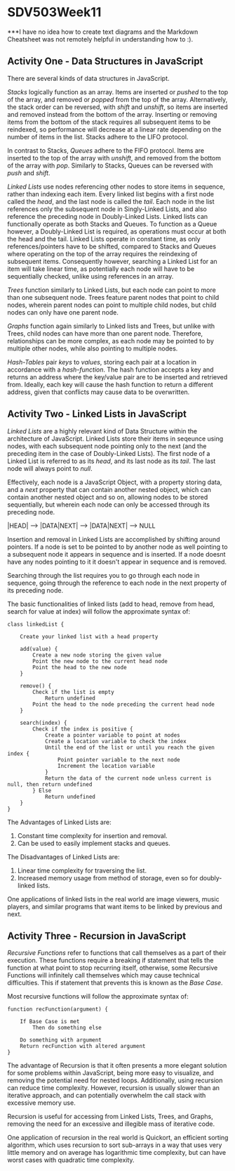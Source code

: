 # SDV503Week11

***I have no idea how to create text diagrams and the Markdown Cheatsheet was not remotely helpful in understanding how to :).

## Activity One - Data Structures in JavaScript
There are several kinds of data structures in JavaScript.

*Stacks* logically function as an array. Items are inserted or *pushed* to the top of the array, and removed or *popped* from the top of the array.
Alternatively, the stack order can be reversed, with *shift* and *unshift*, so items are inserted and removed instead from the bottom of the array.
Inserting or removing items from the bottom of the stack requires all subsequent items to be reindexed, so performance will decrease at a linear rate depending on the number of items in the list. Stacks adhere to the LIFO protocol.

In contrast to Stacks, *Queues* adhere to the FIFO protocol. Items are inserted to the top of the array with *unshift*, and removed from the bottom of the array with *pop*. Similarly to Stacks, Queues can be reversed with *push* and *shift*.

*Linked Lists* use nodes referencing other nodes to store items in sequence, rather than indexing each item. Every linked list begins with a first node called the *head*, and the last node is called the *tail*. Each node in the list references only the subsequent node in Singly-Linked Lists, and also reference the preceding node in Doubly-Linked Lists. Linked lists can functionally operate as both Stacks and Queues. To function as a Queue however, a Doubly-Linked List is required, as operations must occur at both the head and the tail. Linked Lists operate in constant time, as only references/pointers have to be shifted, compared to Stacks and Queues where operating on the top of the array requires the reindexing of subsequent items. Consequently however, searching a Linked List for an item will take linear time, as potentially each node will have to be sequentially checked, unlike using references in an array.

*Trees* function similarly to Linked Lists, but each node can point to more than one subsequent node.
Trees feature parent nodes that point to child nodes, wherein parent nodes can point to multiple child nodes, but child nodes can only have one parent node. 

*Graphs* function again similarly to Linked lists and Trees, but unlike with Trees, child nodes can have more than one parent node. Therefore, relationships can be more complex, as each node may be pointed to by multiple other nodes, while also pointing to multiple nodes.

*Hash-Tables* pair *keys* to *values*, storing each pair at a location in accordance with a *hash-function*. The hash function accepts a key and returns an address where the key/value pair are to be inserted and retrieved from. Ideally, each key will cause the hash function to return a different address, given that conflicts may cause data to be overwritten.


## Activity Two - Linked Lists in JavaScript

*Linked Lists* are a highly relevant kind of Data Structure within the architecture of JavaScript. Linked Lists store their items in seqeunce using nodes, with each subsequent node pointing only to the next (and the preceding item in the case of Doubly-Linked Lists). The first node of a Linked List is referred to as its *head*, and its last node as its *tail*. The last node will always point to *null*.

Effectively, each node is a JavaScript Object, with a property storing data, and a *next* property that can contain another nested object, which can contain another nested object and so on, allowing nodes to be stored sequentially, but wherein each node can only be accessed through its preceding node. 
                  
|HEAD| --> |DATA|NEXT| --> |DATA|NEXT| --> NULL

Insertion and removal in Linked Lists are accomplished by shifting around pointers. If a node is set to be pointed to by another node as well pointing to a subsequent node it appears in sequence and is inserted. If a node doesnt have any nodes pointing to it it doesn't appear in sequence and is removed.

Searching through the list requires you to go through each node in sequence, going through the reference to each node in the next property of its preceding node.

The basic functionalities of linked lists (add to head, remove from head, search for value at index) will follow the approximate syntax of:

    class linkedList {

        Create your linked list with a head property

        add(value) {
            Create a new node storing the given value
            Point the new node to the current head node
            Point the head to the new node
        }

        remove() {
            Check if the list is empty
                Return undefined
            Point the head to the node preceding the current head node
        }

        search(index) {
            Check if the index is positive {
                Create a pointer variable to point at nodes
                Create a location variable to check the index
                Until the end of the list or until you reach the given index {
                    Point pointer variable to the next node
                    Increment the location variable
                }
                Return the data of the current node unless current is null, then return undefined
            } Else
                Return undefined
        }
    }

The Advantages of Linked Lists are:
1. Constant time complexity for insertion and removal.
2. Can be used to easily implement stacks and queues.

The Disadvantages of Linked Lists are:
1. Linear time complexity for traversing the list.
2. Increased memory usage from method of storage, even so for doubly-linked lists.

One applications of linked lists in the real world are image viewers, music players, and similar programs that want items to be linked by previous and next.

## Activity Three - Recursion in JavaScript

*Recursive Functions* refer to functions that call themselves as a part of their execution. These functions require a breaking if statement that tells the function at what point to stop recurring itself, otherwise, some Recursive Functions will infinitely call themselves which may cause technical difficulties. This if statement that prevents this is known as the *Base Case*.

Most recursive functions will follow the approximate syntax of:

    function recFunction(argument) {

        If Base Case is met
            Then do something else

        Do something with argument
        Return recFunction with altered argument
    }

The advantage of Recursion is that it often presents a more elegant solution for some problems within JavaScript, being more easy to visualize, and removing the potential need for nested loops. Additionally, using recursion can reduce time complexity. However, recursion is usually slower than an iterative approach, and can potentially overwhelm the call stack with excessive memory use.

Recursion is useful for accessing from Linked Lists, Trees, and Graphs, removing the need for an excessive and illegible mass of iterative code.

One application of recursion in the real world is Quickort, an efficient sorting algorithm, which uses recursion to sort sub-arrays in a way that uses very little memory and on average has logarithmic time complexity, but can have worst cases with quadratic time complexity.